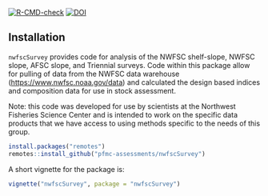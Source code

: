 <!-- README.md is generated from README.Rmd. Please edit that file -->

<!-- badges: start -->

[![R-CMD-check](https://github.com/pfmc-assessments/nwfscSurvey/workflows/R-CMD-check/badge.svg)](https://github.com/pfmc-assessments/nwfscSurvey/actions)
[![DOI](https://zenodo.org/badge/26344817.svg)](https://zenodo.org/badge/latestdoi/26344817)
<!-- badges: end -->

## Installation

`nwfscSurvey` provides code for analysis of the NWFSC shelf-slope, NWFSC
slope, AFSC slope, and Triennial surveys. Code within this package allow
for pulling of data from the NWFSC data warehouse
(<https://www.nwfsc.noaa.gov/data>) and calculated the design based
indices and composition data for use in stock assessment.

Note: this code was developed for use by scientists at the Northwest
Fisheries Science Center and is intended to work on the specific data
products that we have access to using methods specific to the needs of
this group.

``` r
install.packages("remotes")
remotes::install_github("pfmc-assessments/nwfscSurvey")
```

A short vignette for the package is:

``` r
vignette("nwfscSurvey", package = "nwfscSurvey")
```
